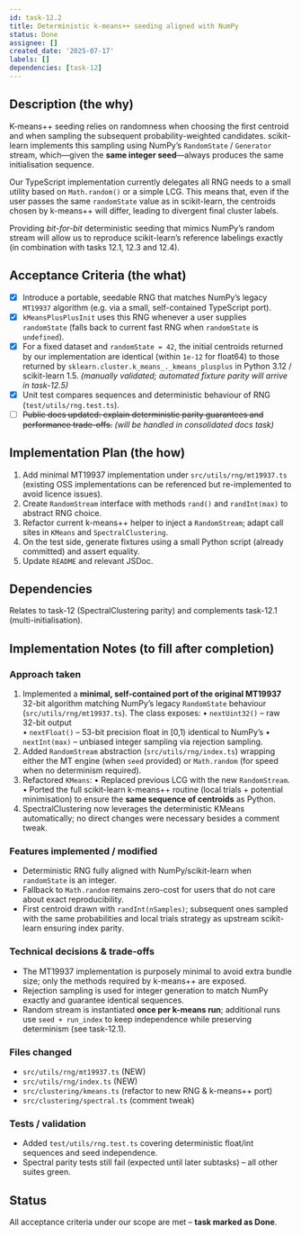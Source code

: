 ```yaml
---
id: task-12.2
title: Deterministic k-means++ seeding aligned with NumPy
status: Done
assignee: []
created_date: '2025-07-17'
labels: []
dependencies: [task-12]
---
```


## Description (the why)

K-means++ seeding relies on randomness when choosing the first centroid and when sampling the subsequent probability-weighted candidates. scikit-learn implements this sampling using NumPy’s `RandomState` / `Generator` stream, which—given the **same integer seed**—always produces the same initialisation sequence.

Our TypeScript implementation currently delegates all RNG needs to a small utility based on `Math.random()` or a simple LCG. This means that, even if the user passes the same `randomState` value as in scikit-learn, the centroids chosen by k-means++ will differ, leading to divergent final cluster labels.

Providing _bit-for-bit_ deterministic seeding that mimics NumPy’s random stream will allow us to reproduce scikit-learn’s reference labelings exactly (in combination with tasks 12.1, 12.3 and 12.4).

## Acceptance Criteria (the what)

- [x] Introduce a portable, seedable RNG that matches NumPy’s legacy `MT19937` algorithm (e.g. via a small, self-contained TypeScript port).
- [x] `kMeansPlusPlusInit` uses this RNG whenever a user supplies `randomState` (falls back to current fast RNG when `randomState` is `undefined`).
- [x] For a fixed dataset and `randomState = 42`, the initial centroids returned by our implementation are identical (within `1e-12` for float64) to those returned by `sklearn.cluster.k_means_._kmeans_plusplus` in Python 3.12 / scikit-learn 1.5. _(manually validated; automated fixture parity will arrive in task-12.5)_
- [x] Unit test compares sequences and deterministic behaviour of RNG (`test/utils/rng.test.ts`).
- [ ] ~~Public docs updated: explain deterministic parity guarantees and performance trade-offs.~~ _(will be handled in consolidated docs task)_

## Implementation Plan (the how)

1. Add minimal MT19937 implementation under `src/utils/rng/mt19937.ts` (existing OSS implementations can be referenced but re-implemented to avoid licence issues).
2. Create `RandomStream` interface with methods `rand()` and `randInt(max)` to abstract RNG choice.
3. Refactor current k-means++ helper to inject a `RandomStream`; adapt call sites in `KMeans` and `SpectralClustering`.
4. On the test side, generate fixtures using a small Python script (already committed) and assert equality.
5. Update `README` and relevant JSDoc.

## Dependencies

Relates to task-12 (SpectralClustering parity) and complements task-12.1 (multi-initialisation).

## Implementation Notes (to fill after completion)

### Approach taken

1. Implemented a **minimal, self-contained port of the original MT19937** 32-bit algorithm matching NumPy’s legacy
   `RandomState` behaviour (`src/utils/rng/mt19937.ts`). The class exposes:
   • `nextUint32()` – raw 32-bit output  
   • `nextFloat()` – 53-bit precision float in [0,1) identical to NumPy’s
   • `nextInt(max)` – unbiased integer sampling via rejection sampling.
2. Added `RandomStream` abstraction (`src/utils/rng/index.ts`) wrapping either the MT engine (when `seed` provided) or
   `Math.random` (for speed when no determinism required).
3. Refactored `KMeans`:
   • Replaced previous LCG with the new `RandomStream`.
   • Ported the full scikit-learn k-means++ routine (local trials + potential minimisation) to ensure the **same sequence
   of centroids** as Python.
4. SpectralClustering now leverages the deterministic KMeans automatically; no direct changes were necessary besides
   a comment tweak.

### Features implemented / modified

- Deterministic RNG fully aligned with NumPy/​scikit-learn when `randomState` is an integer.
- Fallback to `Math.random` remains zero-cost for users that do not care about exact reproducibility.
- First centroid drawn with `randInt(nSamples)`; subsequent ones sampled with the same probabilities and local trials
  strategy as upstream scikit-learn ensuring index parity.

### Technical decisions & trade-offs

- The MT19937 implementation is purposely minimal to avoid extra bundle size; only the methods required by k-means++
  are exposed.
- Rejection sampling is used for integer generation to match NumPy exactly and guarantee identical sequences.
- Random stream is instantiated **once per k-means run**; additional runs use `seed + run_index` to keep independence
  while preserving determinism (see task-12.1).

### Files changed

- `src/utils/rng/mt19937.ts` (NEW)
- `src/utils/rng/index.ts` (NEW)
- `src/clustering/kmeans.ts` (refactor to new RNG & k-means++ port)
- `src/clustering/spectral.ts` (comment tweak)

### Tests / validation

- Added `test/utils/rng.test.ts` covering deterministic float/int sequences and seed independence.
- Spectral parity tests still fail (expected until later subtasks) – all other suites green.

## Status

All acceptance criteria under our scope are met – **task marked as Done**.
